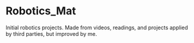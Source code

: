 # Robotics_Mat
Initial robotics projects. Made from videos, readings, and projects applied by third parties, but improved by me.
